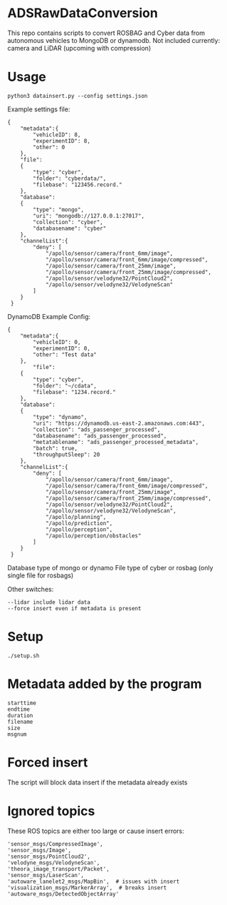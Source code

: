 # ADSRawDataConversion
This repo contains scripts to convert ROSBAG and Cyber data from autonomous vehicles to MongoDB or dynamodb.
Not included currently: camera and LiDAR (upcoming with compression)

# Usage
``` python3 datainsert.py --config settings.json ```

Example settings file:

``` 
{
    "metadata":{
        "vehicleID": 8,
        "experimentID": 8,
        "other": 0
    },
    "file":
    {
        "type": "cyber",
        "folder": "cyberdata/",
        "filebase": "123456.record."
    },
    "database":
    {
        "type": "mongo",
        "uri": "mongodb://127.0.0.1:27017",
        "collection": "cyber",
        "databasename": "cyber"
    },
    "channelList":{
        "deny": [
            "/apollo/sensor/camera/front_6mm/image",
            "/apollo/sensor/camera/front_6mm/image/compressed",
            "/apollo/sensor/camera/front_25mm/image",
            "/apollo/sensor/camera/front_25mm/image/compressed",
            "/apollo/sensor/velodyne32/PointCloud2",
            "/apollo/sensor/velodyne32/VelodyneScan"
        ]
    }
 }
 ```
DynamoDB Example Config:
```
{
    "metadata":{
        "vehicleID": 0,
        "experimentID": 0,
        "other": "Test data"
    },
        "file":
    {
        "type": "cyber",
        "folder": "~/cdata",
        "filebase": "1234.record."
    },
    "database":
    {
        "type": "dynamo",
        "uri": "https://dynamodb.us-east-2.amazonaws.com:443",
        "collection": "ads_passenger_processed",
        "databasename": "ads_passenger_processed",
        "metatablename": "ads_passenger_processed_metadata",
        "batch": true,
        "throughputSleep": 20
    },
    "channelList":{
        "deny": [
            "/apollo/sensor/camera/front_6mm/image",
            "/apollo/sensor/camera/front_6mm/image/compressed",
            "/apollo/sensor/camera/front_25mm/image",
            "/apollo/sensor/camera/front_25mm/image/compressed",
            "/apollo/sensor/velodyne32/PointCloud2",
            "/apollo/sensor/velodyne32/VelodyneScan",
            "/apollo/planning",
            "/apollo/prediction",
            "/apollo/perception",
            "/apollo/perception/obstacles"
        ]
    }
 }

```
Database type of mongo or dynamo
File type of cyber or rosbag (only single file for rosbags)

Other switches:
```
--lidar include lidar data
--force insert even if metadata is present
```

# Setup
```
./setup.sh
```

# Metadata added by the program
```
starttime  
endtime  
duration  
filename  
size  
msgnum  
```

# Forced insert
The script will block data insert if the metadata already exists

# Ignored topics
These ROS topics are either too large or cause insert errors:  
```
'sensor_msgs/CompressedImage',
'sensor_msgs/Image',
'sensor_msgs/PointCloud2',
'velodyne_msgs/VelodyneScan',
'theora_image_transport/Packet',
'sensor_msgs/LaserScan',
'autoware_lanelet2_msgs/MapBin',  # issues with insert
'visualization_msgs/MarkerArray',  # breaks insert
'autoware_msgs/DetectedObjectArray'
```
